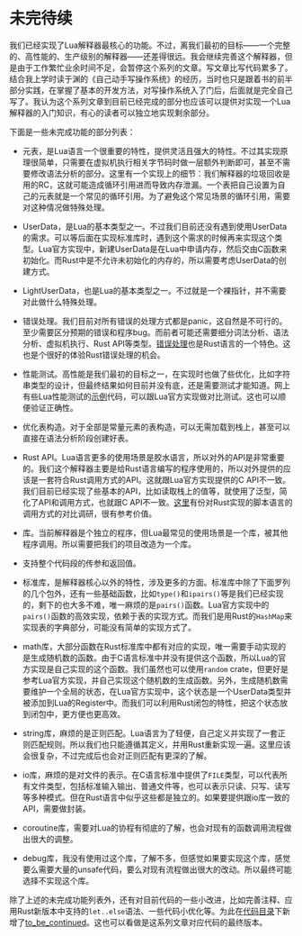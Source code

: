 # 未完待续

我们已经实现了Lua解释器最核心的功能。不过，离我们最初的目标——一个完整的、高性能的、生产级别的解释器——还差得很远。我会继续完善这个解释器，但是由于工作繁忙业余时间不足，会暂停这个系列的文章。写文章比写代码累多了。结合我上学时读于渊的《自己动手写操作系统》的经历，当时也只是跟着书的前半部分实践，在掌握了基本的开发方法，对写操作系统入了门后，后面就是完全自己写了。我认为这个系列文章到目前已经完成的部分也应该可以提供对实现一个Lua解释器的入门知识，有心的读者可以独立地实现剩余部分。

下面是一些未完成功能的部分列表：

- 元表，是Lua语言一个很重要的特性，提供灵活且强大的特性。不过其实现原理很简单，只需要在虚拟机执行相关字节码时做一层额外判断即可，甚至不需要修改语法分析的部分。这里有一个实现上的细节：我们解释器的垃圾回收是用的RC，这就可能造成循环引用进而导致内存泄漏。一个表把自己设置为自己的元表就是一个常见的循环引用。为了避免这个常见场景的循环引用，需要对这种情况做特殊处理。

- UserData，是Lua的基本类型之一。不过我们目前还没有遇到使用UserData的需求。可以等后面在实现标准库时，遇到这个需求的时候再来实现这个类型。Lua官方实现中，新建UserData是在Lua中申请内存，然后交由C函数来初始化。而Rust中是不允许未初始化的内存的，所以需要考虑UserData的创建方式。

- LightUserData，也是Lua的基本类型之一。不过就是一个裸指针，并不需要对此做什么特殊处理。

- 错误处理。我们目前对所有错误的处理方式都是panic，这自然是不可行的。至少需要区分预期的错误和程序bug。而前者可能还需要细分词法分析、语法分析、虚拟机执行、Rust API等类型。[错误处理](https://kaisery.github.io/trpl-zh-cn/ch09-00-error-handling.html)也是Rust语言的一个特色。这也是个很好的体验Rust错误处理的机会。

- 性能测试。高性能是我们最初的目标之一，在实现时也做了些优化，比如字符串类型的设计，但最终结果如何目前并没有底，还是需要测试才能知道。网上有些Lua性能测试的[示](https://github.com/gligneul/Lua-Benchmarks)[例](https://programming-language-benchmarks.vercel.app/lua)代码，可以跟Lua官方实现做对比测试。这也可以顺便验证正确性。

- 优化表构造。对于全部是常量元素的表构造，可以无需加载到栈上，甚至可以直接在语法分析阶段创建好表。

- Rust API。Lua语言更多的使用场景是胶水语言，所以对外的API是非常重要的。我们这个解释器主要是给Rust语言编写的程序使用的，所以对外提供的应该是一套符合Rust调用方式的API。这就跟Lua官方实现提供的C API不一致。我们目前已经实现了些基本的API，比如读取栈上的值等，就使用了泛型，简化了API和调用方式，也就跟C API不一致。[这里](https://www.boringcactus.com/2020/09/16/survey-of-rust-embeddable-scripting-languages.html)有份对Rust实现的脚本语言的调用方式的对比调研，很有参考价值。

- 库。当前解释器是个独立的程序，但Lua最常见的使用场景是一个库，被其他程序调用。所以需要把我们的项目改造为一个库。

- 支持整个代码段的传参和返回值。

- 标准库，是解释器核心以外的特性，涉及更多的方面。标准库中除了下面罗列的几个包外，还有一些基础函数，比如`type()`和`ipairs()`等是我们已经实现的，剩下的也大多不难，唯一麻烦的是`pairs()`函数。Lua官方实现中的`pairs()`函数的高效实现，依赖于表的实现方式。而我们是用Rust的`HashMap`来实现表的字典部分，可能没有简单的实现方式了。

- math库，大部分函数在Rust标准库中都有对应的实现，唯一需要手动实现的是生成随机数的函数。由于C语言标准中并没有提供这个函数，所以Lua的官方实现是自己实现的这个函数。我们虽然也可以使用`random` crate，但更好是参考Lua官方实现，并自己实现这个随机数的生成函数。另外，生成随机数需要维护一个全局的状态，在Lua官方实现中，这个状态是一个UserData类型并被添加到Lua的Register中。而我们可以利用Rust闭包的特性，把这个状态放到闭包中，更方便也更高效。

- string库，麻烦的是正则匹配。Lua语言为了轻便，自己定义并实现了一套正则匹配规则。所以我们也只能遵循其定义，并用Rust重新实现一遍。这里应该会很复杂，不过完成后也会对正则匹配有更深的了解。

- io库，麻烦的是对文件的表示。在C语言标准中提供了`FILE`类型，可以代表所有文件类型，包括标准输入输出、普通文件等，也可以表示只读、只写、读写等多种模式。但在Rust语言中似乎这些都是独立的。如果要提供跟io库一致的API，需要做封装。

- coroutine库，需要对Lua的协程有彻底的了解，也会对现有的函数调用流程做出很大的调整。

- debug库，我没有使用过这个库，了解不多，但感觉如果要实现这个库，感觉要么需要大量的unsafe代码，要么对现有流程做出很大的改动。所以最终可能选择不实现这个库。

除了上述的未完成功能列表外，还有对目前代码的一些小改进，比如完善注释、应用Rust新版本中支持的`let..else`语法、一些代码小优化等。为此在[代码目录](https://github.com/WuBingzheng/build-lua-in-rust/tree/main/listing)下新增了[to_be_continued](https://github.com/WuBingzheng/build-lua-in-rust/tree/main/listing/to_be_continued)。这也可以看做是这系列文章对应代码的最终版本。